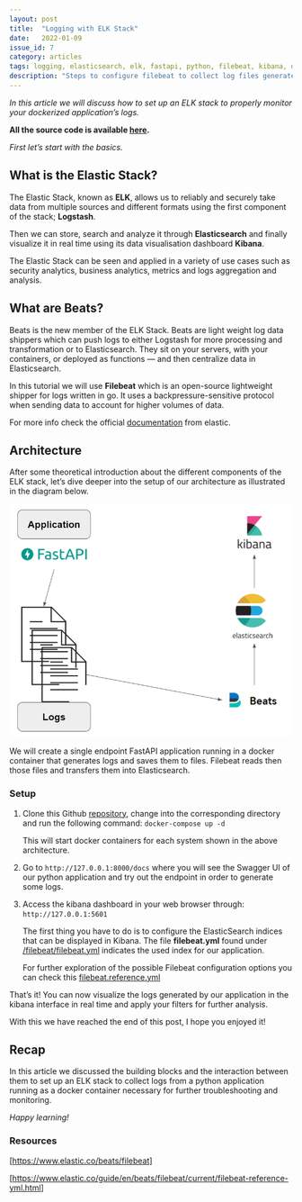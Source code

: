 ```yaml
---
layout: post
title:  "Logging with ELK Stack"
date:   2022-01-09
issue_id: 7
category: articles
tags: logging, elasticsearch, elk, fastapi, python, filebeat, kibana, docker
description: "Steps to configure filebeat to collect log files generated by python application running in docker container and saves them to elasticsearch"
---
```


*In this article we will discuss how to set up an ELK stack to properly monitor your dockerized application’s logs.* 

**All the source code is available [here].**

*First let’s start with the basics.*

## What is the Elastic Stack? ##

The Elastic Stack, known as **ELK**, allows us to reliably and securely take data from multiple sources and different formats using the first component of the stack; **Logstash**. 

Then we can store, search and analyze it through **Elasticsearch** and finally visualize it in real time using its data visualisation dashboard **Kibana**.   

The Elastic Stack can be seen and applied in a variety of use cases such as security analytics, business analytics, metrics and logs aggregation and analysis.  

## What are Beats? ##

Beats is the new member of the ELK Stack. Beats are light weight log data shippers which can push logs to either Logstash for more processing and transformation or to Elasticsearch.
They sit on your servers, with your containers, or deployed as functions — and then centralize data in Elasticsearch. 

In this tutorial we will use **Filebeat** which is an open-source lightweight shipper for logs written in go. 
It uses a backpressure-sensitive protocol when sending data to account for higher volumes of data.

For more info check the official [documentation] from elastic.  

## Architecture ##

After some theoretical introduction about the different components of the ELK stack, let’s dive deeper into the setup of our architecture as illustrated in the diagram below. 

![image](/assets/images/articles/5_logging_with_elk_stack.png)

We will create a single endpoint FastAPI application running in a docker container that generates logs and saves them to files. Filebeat reads then those files and transfers them into Elasticsearch. 

### Setup ### 

1. Clone this Github [repository], change into the corresponding directory and run the following command: `docker-compose up -d` 
    
   This will start docker containers for each system shown in the above architecture. 

2. Go to `http://127.0.0.1:8000/docs` where you will see the Swagger UI of our python application and try out  the endpoint in order to generate some logs. 

3. Access the kibana dashboard in your web browser through: `http://127.0.0.1:5601`
   
   The first thing you have to do is to configure the ElasticSearch indices that can be displayed in Kibana.
   The file **filebeat.yml** found under [/filebeat/filebeat.yml] indicates the used index for our application. 
   
   For further exploration of the possible Filebeat configuration options you can check this [filebeat.reference.yml] 


That’s it! You can now visualize the logs generated by our application in the kibana interface in real time and apply your filters for further analysis. 


With this we have reached the end of this post, I hope you enjoyed it! 

## Recap ## 

In this article we discussed the building blocks and the interaction between them to set up an ELK stack to collect logs from a python application running as a docker container necessary for further troubleshooting and monitoring.

*Happy learning!*

### Resources ###

[https://www.elastic.co/beats/filebeat]

[https://www.elastic.co/guide/en/beats/filebeat/current/filebeat-reference-yml.html]



[here]: https://github.com/firasesbai/fastapi-elk-stack-logging
[documentation]: https://www.elastic.co/beats/filebeat
[repository]: https://github.com/firasesbai/fastapi-elk-stack-logging
[/filebeat/filebeat.yml]: https://github.com/firasesbai/fastapi-elk-stack-logging/blob/main/filebeat/filebeat.yml
[filebeat.reference.yml]: https://www.elastic.co/guide/en/beats/filebeat/current/filebeat-reference-yml.html
[https://www.elastic.co/beats/filebeat]: https://www.elastic.co/beats/filebeat
[https://www.elastic.co/guide/en/beats/filebeat/current/filebeat-reference-yml.html]: https://www.elastic.co/guide/en/beats/filebeat/current/filebeat-reference-yml.html 